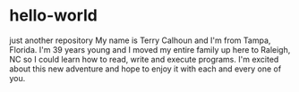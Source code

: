 # hello-world
just another repository
My name is Terry Calhoun and I'm from Tampa, Florida. I'm 39 years young and I moved my entire family up here to Raleigh, NC so I could learn how to read, write and execute programs. I'm excited about this new adventure and hope to enjoy it with each and every one of you. 
